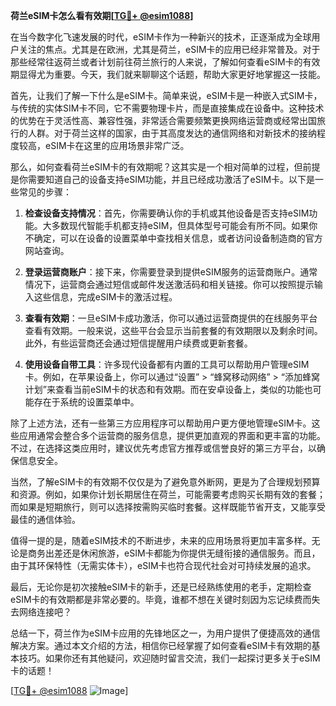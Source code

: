 **荷兰eSIM卡怎么看有效期[[TG💪+ @esim1088](https://t.me/s/esim1088)]**

在当今数字化飞速发展的时代，eSIM卡作为一种新兴的技术，正逐渐成为全球用户关注的焦点。尤其是在欧洲，尤其是荷兰，eSIM卡的应用已经非常普及。对于那些经常往返荷兰或者计划前往荷兰旅行的人来说，了解如何查看eSIM卡的有效期显得尤为重要。今天，我们就来聊聊这个话题，帮助大家更好地掌握这一技能。

首先，让我们了解一下什么是eSIM卡。简单来说，eSIM卡是一种嵌入式SIM卡，与传统的实体SIM卡不同，它不需要物理卡片，而是直接集成在设备中。这种技术的优势在于灵活性高、兼容性强，非常适合需要频繁更换网络运营商或经常出国旅行的人群。对于荷兰这样的国家，由于其高度发达的通信网络和对新技术的接纳程度较高，eSIM卡在这里的应用场景非常广泛。

那么，如何查看荷兰eSIM卡的有效期呢？这其实是一个相对简单的过程，但前提是你需要知道自己的设备支持eSIM功能，并且已经成功激活了eSIM卡。以下是一些常见的步骤：

1. **检查设备支持情况**：首先，你需要确认你的手机或其他设备是否支持eSIM功能。大多数现代智能手机都支持eSIM，但具体型号可能会有所不同。如果你不确定，可以在设备的设置菜单中查找相关信息，或者访问设备制造商的官方网站查询。

2. **登录运营商账户**：接下来，你需要登录到提供eSIM服务的运营商账户。通常情况下，运营商会通过短信或邮件发送激活码和相关链接。你可以按照提示输入这些信息，完成eSIM卡的激活过程。

3. **查看有效期**：一旦eSIM卡成功激活，你可以通过运营商提供的在线服务平台查看有效期。一般来说，这些平台会显示当前套餐的有效期限以及剩余时间。此外，有些运营商还会通过短信提醒用户续费或更新套餐。

4. **使用设备自带工具**：许多现代设备都有内置的工具可以帮助用户管理eSIM卡。例如，在苹果设备上，你可以通过“设置” > “蜂窝移动网络” > “添加蜂窝计划”来查看当前eSIM卡的状态和有效期。而在安卓设备上，类似的功能也可能存在于系统的设置菜单中。

除了上述方法，还有一些第三方应用程序可以帮助用户更方便地管理eSIM卡。这些应用通常会整合多个运营商的服务信息，提供更加直观的界面和更丰富的功能。不过，在选择这类应用时，建议优先考虑官方推荐或信誉良好的第三方平台，以确保信息安全。

当然，了解eSIM卡的有效期不仅仅是为了避免意外断网，更是为了合理规划预算和资源。例如，如果你计划长期居住在荷兰，可能需要考虑购买长期有效的套餐；而如果是短期旅行，则可以选择按需购买临时套餐。这样既能节省开支，又能享受最佳的通信体验。

值得一提的是，随着eSIM技术的不断进步，未来的应用场景将更加丰富多样。无论是商务出差还是休闲旅游，eSIM卡都能为你提供无缝衔接的通信服务。而且，由于其环保特性（无需实体卡），eSIM卡也符合现代社会对可持续发展的追求。

最后，无论你是初次接触eSIM卡的新手，还是已经熟练使用的老手，定期检查eSIM卡的有效期都是非常必要的。毕竟，谁都不想在关键时刻因为忘记续费而失去网络连接吧？

总结一下，荷兰作为eSIM卡应用的先锋地区之一，为用户提供了便捷高效的通信解决方案。通过本文介绍的方法，相信你已经掌握了如何查看eSIM卡有效期的基本技巧。如果你还有其他疑问，欢迎随时留言交流，我们一起探讨更多关于eSIM卡的话题！

[[TG💪+ @esim1088](https://t.me/s/esim1088) ![Image](https://i.postimg.cc/4NQfJmqS/Snipaste-2025-05-13-00-14-12.png)]